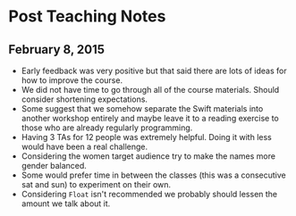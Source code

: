 # Post Teaching Notes

## February 8, 2015

* Early feedback was very positive but that said there are lots of ideas for how to improve the course.
* We did not have time to go through all of the course materials. Should consider shortening expectations.
* Some suggest that we somehow separate the Swift materials into another workshop entirely and maybe leave it to a reading exercise to those who are already regularly programming.
* Having 3 TAs for 12 people was extremely helpful. Doing it with less would have been a real challenge.
* Considering the women target audience try to make the names more gender balanced.
* Some would prefer time in between the classes (this was a consecutive sat and sun) to experiment on their own.
* Considering `Float` isn't recommended we probably should lessen the amount we talk about it.